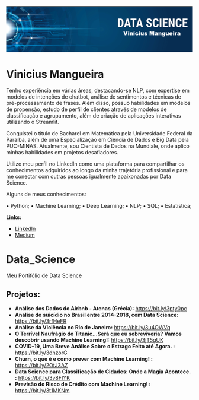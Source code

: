 <p align="center">
  <img src="banner.png" >
</p>

# Vinicius Mangueira

Tenho experiência em várias áreas, destacando-se NLP, com expertise em modelos de intenções de chatbot, análise de sentimentos e técnicas de pré-processamento de frases. Além disso, possuo habilidades em modelos de propensão, estudo de perfil de clientes através de modelos de classificação e agrupamento, além de criação de aplicações interativas utilizando o Streamlit.

Conquistei o título de Bacharel em Matemática pela Universidade Federal da Paraíba, além de uma Especialização em Ciência de Dados e Big Data pela PUC-MINAS. Atualmente, sou Cientista de Dados na Mundiale, onde aplico minhas habilidades em projetos desafiadores.

Utilizo meu perfil no LinkedIn como uma plataforma para compartilhar os conhecimentos adquiridos ao longo da minha trajetória profissional e para me conectar com outras pessoas igualmente apaixonadas por Data Science.

Alguns de meus conhecimentos:

• Python;
• Machine Learning;
• Deep Learning;
• NLP;
• SQL;
• Estatística;

**Links:**
* [LinkedIn](https://www.linkedin.com/in/vinícius-mangueira-a94aa5204/)
* [Medium](https://medium.com/@viniciusrfm)


# Data_Science
Meu Portifólio de Data Science

## Projetos:

* **Análise dos Dados do Airbnb - Atenas (Grécia):** https://bit.ly/3pty0pc
* **Análise do suicídio no Brasil entre 2014-2018, com Data Science:** https://bit.ly/3rfHeFR
* **Análise da Violência no Rio de Janeiro:** https://bit.ly/3u4OWVq
* **O Terrível Naufrágio do Titanic...Será que eu sobreviveria? Vamos descobrir usando Machine Learning!:** https://bit.ly/3jT5gUK
* **COVID-19, Uma Breve Análise Sobre o Estrago Feito até Agora. :** https://bit.ly/3dhzorG
* **Churn, o que é e como prever com Machine Learning! :** https://bit.ly/2OtJ3AZ
* **Data Science para Classificação de Cidades: Onde a Magia Acontece. :** https://bit.ly/3v8FIYK
* **Previsão do Risco de Crédito com Machine Learning! :** https://bit.ly/3t1MKNm
